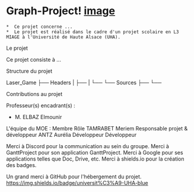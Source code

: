 # Graph-Project!                                      [image](https://user-images.githubusercontent.com/81298244/156928523-7f890ed4-7f5e-4e70-b2aa-0b806df4e05b.png)


    *  Ce projet concerne ...
    *  Le projet est réalisé dans le cadre d'un projet scolaire en L3 MIAGE à l'Université de Haute Alsace (UHA).
 Le projet
 
 Ce projet consiste à ...
 
 Structure du projet
 
 Laser_Game
├── Headers
|   ├──
|   └──
└── Sources
    ├──
    └──
    
Contributions au projet

Professeur(s) encadrant(s) :
- M. ELBAZ Elmounir

L'équipe du MOE :
Membre 	Rôle
TAMRABET Meriem 	Responsable projet & développeur
ANTZ Aurélia 	Développeur
 	Développeur

Merci à Discord pour la communication au sein du groupe.
Merci à GanttProject pour son application GanttProject.
Merci à Google pour ses applications telles que Doc, Drive, etc.
Merci à shields.io pour la création des badges.

Un grand merci à GitHub pour l'hébergement du projet.
 https://img.shields.io/badge/universit%C3%A9-UHA-blue
